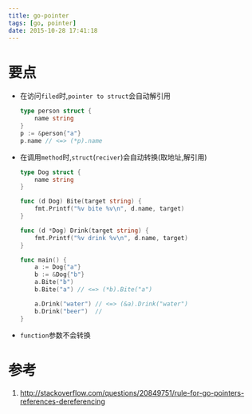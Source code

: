 ```yaml
---
title: go-pointer
tags: [go, pointer]
date: 2015-10-28 17:41:18
---
```


# 要点

-   在访问`filed`时,`pointer to struct`会自动解引用

    ```go
    type person struct {
        name string
    }
    p := &person{"a"}
    p.name // <=> (*p).name
    ```
-   在调用`method`时,`struct`(`reciver`)会自动转换(取地址,解引用)

    ```go
    type Dog struct {
        name string
    }

    func (d Dog) Bite(target string) {
        fmt.Printf("%v bite %v\n", d.name, target)
    }

    func (d *Dog) Drink(target string) {
        fmt.Printf("%v drink %v\n", d.name, target)
    }

    func main() {
        a := Dog{"a"}
        b := &Dog{"b"}
        a.Bite("b")
        b.Bite("a") // <=> (*b).Bite("a")

        a.Drink("water") // <=> (&a).Drink("water")
        b.Drink("beer")  //
    }
    ```

-   `function`参数不会转换

# 参考

1.  <http://stackoverflow.com/questions/20849751/rule-for-go-pointers-references-dereferencing>
